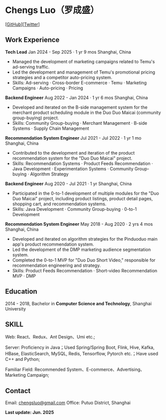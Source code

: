 # Chengs Luo（罗成盛）
[[GitHub](https://github.com/chengsluo)][[Twitter](https://twitter.com/chengsluo)]

## Work Experience

**Tech Lead** Jan 2024 - Sep 2025 · 1 yr 9 mos Shanghai, China
- Managed the development of marketing campaigns related to Temu's ad-serving traffic.
- Led the development and management of Temu's promotional pricing strategies and a competitor auto-pricing system.
- Skills: Ad-serving · Cross-border E-commerce · Temu · Marketing Campaigns · Auto-pricing · Pricing

**Backend Engineer** Aug 2022 - Jan 2024 · 1 yr 6 mos Shanghai, China
- Developed and iterated on the B-side management system for the merchant product scheduling module in the Duo Duo Maicai (community group-buying) project.
- Skills: Community Group-buying · Merchant Management · B-side Systems · Supply Chain Management

**Recommendation System Engineer** Jul 2021 - Jul 2022 · 1 yr 1 mo Shanghai, China
- Contributed to the development and iteration of the product recommendation system for the "Duo Duo Maicai" project.
- Skills: Recommendation Systems · Product Feeds Recommendation · Java Development · Experimentation Systems · Community Group-buying · Algorithm Strategy

**Backend Engineer** Aug 2020 - Jul 2021 · 1 yr Shanghai, China
- Participated in the 0-to-1 development of multiple modules for the "Duo Duo Maicai" project, including product listings, product detail pages, shopping cart, and recommendation systems.
- Skills: Java Development · Community Group-buying · 0-to-1 Development

**Recommendation System Engineer** May 2018 - Aug 2020 · 2 yrs 4 mos Shanghai, China
- Developed and iterated on algorithm strategies for the Pinduoduo main app's product recommendation system.
- Led the development of the DMP marketing audience segmentation system.
- Completed the 0-to-1 MVP for "Duo Duo Short Video," responsible for recommendation engineering and strategy.
- Skills: Product Feeds Recommendation · Short-video Recommendation MVP · DMP

## Education
2014 - 2018, Bachelor in **Computer Science and Technology**, Shanghai University

## SKILL
Web: React、Redux、Ant Design、Umi etc.;

Server: Proficiency in Java；Used Spring/Spring Boot, Flink, Hive, Kafka, HBase, ElasticSearch, MySQL, Redis, Tensorflow, Pytorch etc.；Have used C++ and Python;

Familiar Field: Recommended System、E-commerce、Advertising、Marketing Campaign;

## Contact
Email: chengsluo@gmail.com
Office: Putuo District, Shanghai

**Last update: Jun. 2025**